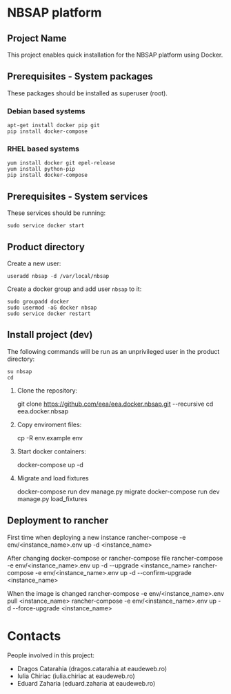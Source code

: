 NBSAP platform
==============


Project Name
------------
This project enables quick installation for the NBSAP platform using Docker.


Prerequisites - System packages
-------------------------------

These packages should be installed as superuser (root).

### Debian based systems ###

    apt-get install docker pip git
    pip install docker-compose

### RHEL based systems ###

    yum install docker git epel-release
    yum install python-pip
    pip install docker-compose

Prerequisites - System services
-------------------------------

These services should be running:

    sudo service docker start


Product directory
-----------------

Create a new user:

    useradd nbsap -d /var/local/nbsap

Create a docker group and add user `nbsap` to it:

    sudo groupadd docker
    sudo usermod -aG docker nbsap
    sudo service docker restart


Install project (dev)
---------------------
The following commands will be run as an unprivileged user in the product
directory:

    su nbsap
    cd

1. Clone the repository:

    git clone https://github.com/eea/eea.docker.nbsap.git --recursive
    cd eea.docker.nbsap

2. Copy enviroment files:

    cp -R env.example env


3. Start docker containers:

    docker-compose up -d

4. Migrate and load fixtures

    docker-compose run dev manage.py migrate
    docker-compose run dev manage.py load_fixtures



Deployment to rancher
----------------------

First time when deploying a new instance
    rancher-compose -e env/<instance_name>.env up -d <instance_name>

After changing docker-compose or rancher-compose file
    rancher-compose -e env/<instance_name>.env up -d --upgrade <instance_name>
    rancher-compose -e env/<instance_name>.env up -d --confirm-upgrade <instance_name>

When the image is changed
    rancher-compose -e env/<instance_name>.env pull <instance_name>
    rancher-compose -e env/<instance_name>.env up -d --force-upgrade <instance_name>


Contacts
========

People involved in this project:

* Dragos Catarahia (dragos.catarahia at eaudeweb.ro)
* Iulia Chiriac (iulia.chiriac at eaudeweb.ro)
* Eduard Zaharia (eduard.zaharia at eaudeweb.ro)
